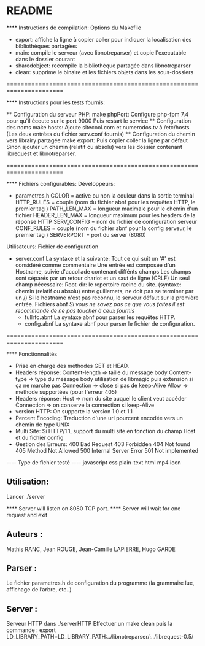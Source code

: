 # README

**** Instructions de compilation:
Options du Makefile
- export: affiche la ligne à copier coller pour indiquer
la localisation des bibliothèques partagées
- main: compile le serveur (avec libnotreparser)
et copie l'executable dans le dossier courant
- sharedobject: recompile la bibliothèque partagée dans libnotreparser
- clean: supprime le binaire et les fichiers objets dans les sous-dossiers

======================================================================

**** Instructions pour les tests fournis:

** Configuration du serveur PHP:
make phpPort:
		Configure php-fpm 7.4 pour qu'il écoute sur le port 9000
		Puis restart le service
** Configuration des noms
make hosts:
		Ajoute sitecool.com et numerodos.tv à /etc/hosts
		(Les deux entrées du fichier serv.conf fournis)
** Configuration du chemin vers librairy partagée
make export:
		Puis copier coller la ligne par défaut
Sinon ajouter un chemin (relatif ou absolu) vers les dossier contenant
librequest et libnotreparser.

======================================================================

**** Fichiers configurables:
Développeurs:
- parametres.h
	COLOR = active ou non la couleur dans la sortie terminal
	HTTP_RULES = couple (nom du fichier abnf pour les requêtes HTTP,
						 le premier tag )
	PATH_LEN_MAX = longueur maximale pour le chemin d'un fichier
	HEADER_LEN_MAX = longueur maximum pour les headers de la réponse HTTP
	SERV_CONFIG = nom du fichier de configuration serveur
	CONF_RULES = couple (nom du fichier abnf pour la config serveur,
						 le premier tag )
	SERVERPORT = port du server (8080)

Utilisateurs:
Fichier de configuration
- server.conf
	La syntaxe et la suivante:
	Tout ce qui suit un '#' est considéré comme commentaire
	Une entrée est composée d'un Hostname, suivie
	d'accollade contenant diffénts champs
	Les champs sont séparés par un retour chariot
	et un saut de ligne (CRLF)
	Un seul champ nécessaire:
		Root-dir: le repertoire racine du site.
		(syntaxe: chemin (relatif ou absolu) entre guillemets,
		ne doit pas se terminer par un /)
	Si le hostname n'est pas reconnu, le serveur défaut sur
	la première entrée.
Fichiers abnf
*Si vous ne savez pas ce que vous faites il est recommandé de ne pas toucher à ceux fournis*
	- fullrfc.abnf
		La syntaxe abnf pour parser les requêtes HTTP.
	- config.abnf
		La syntaxe abnf pour parser le fichier de configuration.


======================================================================

**** Fonctionnalités
- Prise en charge des méthodes GET et HEAD.
- Headers réponse:
	Content-length => taille du message body
	Content-type => type du message body
					utilisation de libmagic puis extension
					si ça ne marche pas
	Connection => close si pas de keep-Alive
	Allow => methode supportées (pour l'erreur 405)
- Headers réponse:
	Host => nom du site auquel le client veut accéder
	Connection => on conserve la connection si keep-Alive
- version HTTP:
	On supporte la version 1.0 et 1.1
- Percent Encoding:
	Traduction d'une url pourcent encodée vers un chemin de type UNIX
- Multi Site:
	Si HTTP/1.1, support du multi site en fonction du champ
	Host et du fichier config
- Gestion des Erreurs:
	400 Bad Request
	403 Forbidden
	404 Not found
	405 Method Not Allowed
	500 Internal Server Error
	501 Not implemented


---- Type de fichier testé ----
javascript
css
plain-text
html
mp4
icon


## Utilisation:

Lancer ./server

**** Server will listen on 8080 TCP port.
**** Server will wait for one request and exit

## Auteurs :

Mathis RANC, Jean ROUGE, Jean-Camille LAPIERRE, Hugo GARDE

## Parser :

Le fichier parametres.h de configuration du programme (la grammaire lue, affichage de l’arbre, etc..)

## Server :

Serveur HTTP dans ./serverHTTP
Effectuer un make clean puis la commande : export LD_LIBRARY_PATH=LD_LIBRARY_PATH:../libnotreparser/:../librequest-0.5/
